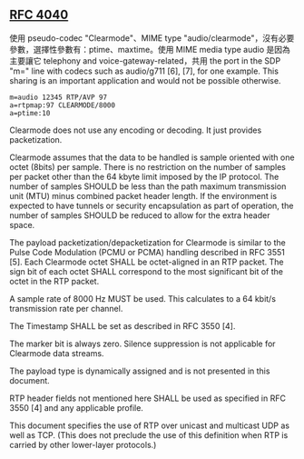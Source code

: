 ## [RFC 4040](https://tools.ietf.org/html/rfc4040)
使用 pseudo-codec "Clearmode"、MIME type "audio/clearmode"，沒有必要參數，選擇性參數有：ptime、maxtime。使用 MIME media type audio 是因為主要讓它 telephony and voice-gateway-related，共用 the port in the
             SDP "m=" line with codecs such as audio/g711 [6], [7], for
             one example.  This sharing is an important application and
             would not be possible otherwise.
```
m=audio 12345 RTP/AVP 97
a=rtpmap:97 CLEARMODE/8000
a=ptime:10
```

   Clearmode does not use any encoding or decoding.  It just provides
   packetization.

   Clearmode assumes that the data to be handled is sample oriented with
   one octet (8bits) per sample.  There is no restriction on the number
   of samples per packet other than the 64 kbyte limit imposed by the IP
   protocol.  The number of samples SHOULD be less than the path maximum
   transmission unit (MTU) minus combined packet header length.  If the
   environment is expected to have tunnels or security encapsulation as
   part of operation, the number of samples SHOULD be reduced to allow
   for the extra header space.


   The payload packetization/depacketization for Clearmode is similar to
   the Pulse Code Modulation (PCMU or PCMA) handling described in RFC
   3551 [5].  Each Clearmode octet SHALL be octet-aligned in an RTP
   packet.  The sign bit of each octet SHALL correspond to the most
   significant bit of the octet in the RTP packet.

   A sample rate of 8000 Hz MUST be used.
   This calculates to a 64 kbit/s transmission rate per channel.

   The Timestamp SHALL be set as described in RFC 3550 [4].

   The marker bit is always zero.  Silence suppression is not applicable
   for Clearmode data streams.

   The payload type is dynamically assigned and is not presented in this
   document.

   RTP header fields not mentioned here SHALL be used as specified in
   RFC 3550 [4] and any applicable profile.

   This document specifies the use of RTP over unicast and multicast UDP
   as well as TCP.  (This does not preclude the use of this definition
   when RTP is carried by other lower-layer protocols.)
